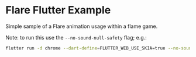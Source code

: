 # Flare Flutter Example

Simple sample of a Flare animation usage within a flame game.

Note: to run this use the `--no-sound-null-safety` flag; e.g.:

```bash
flutter run -d chrome --dart-define=FLUTTER_WEB_USE_SKIA=true --no-sound-null-safety
```
